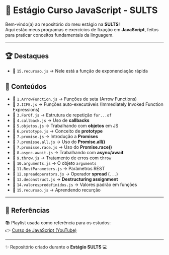 # 🚀 Estágio Curso JavaScript - SULTS  

Bem-vindo(a) ao repositório do meu estágio na **SULTS**!  
Aqui estão meus programas e exercícios de fixação em **JavaScript**, feitos para praticar conceitos fundamentais da linguagem.  

---

## 🏆 Destaques

- 📌 `15.recursao.js` → Nele está a função de exponenciação rápida

## 📂 Conteúdos

- 📌 `1.ArrowFunction.js` → Funções de seta (Arrow Functions)  
- 📌 `2.IIFE.js` → Funções auto-executáveis (Immediately Invoked Function Expressions)  
- 📌 `3.ForOf.js` → Estrutura de repetição `for...of`  
- 📌 `4.callback.js` → Uso de **callbacks**  
- 📌 `5.objetos.js` → Trabalhando com **objetos** em JS  
- 📌 `6.prototype.js` → Conceito de **prototype**  
- 📌 `7.promise.js` → Introdução a **Promises**  
- 📌 `7.promisse.all.js` → Uso do **Promise.all()**  
- 📌 `7.promisse.race.js` → Uso do **Promise.race()**  
- 📌 `8.async.await.js` → Trabalhando com **async/await**  
- 📌 `9.throw.js` → Tratamento de erros com `throw`  
- 📌 `10.arguments.js` → O objeto `arguments`  
- 📌 `11.RestParameters.js` → Parâmetros REST  
- 📌 `12.spreadoperators.js` → Operador **spread** (`...`)  
- 📌 `13.deconstruct.js` → **Destructuring assignment**  
- 📌 `14.valorespredefinidos.js` → Valores padrão em funções  
- 📌 `15.recursao.js` → Aprendendo recurção

---

## 🎥 Referências

📚 Playlist usada como referência para os estudos:  
👉 [Curso de JavaScript (YouTube)](https://www.youtube.com/playlist?list=PL-R1FQNkywO4sD42B6OI6KjG3uOPT0aNl)  

---

✨ Repositório criado durante o **Estágio SULTS** 💻

